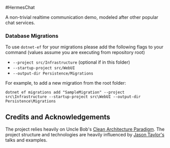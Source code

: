  #HermesChat

A non-trivial realtime communication demo, modeled after other popular chat services.

### Database Migrations

To use `dotnet-ef` for your migrations please add the following flags to your command (values assume you are executing from repository root)

* `--project src/Infrastructure` (optional if in this folder)
* `--startup-project src/WebUI`
* `--output-dir Persistence/Migrations`

For example, to add a new migration from the root folder:

`dotnet ef migrations add "SampleMigration" --project src\Infrastructure --startup-project src\WebUI --output-dir Persistence\Migrations`

 ## Credits and Acknowledgements

The project relies heavily on Uncle Bob's [Clean Architecture Paradigm](https://blog.cleancoder.com/uncle-bob/2012/08/13/the-clean-architecture.html). The project structure and technologies are heavily influenced by [Jason Taylor's](https://github.com/jasontaylordev) talks and examples.  

